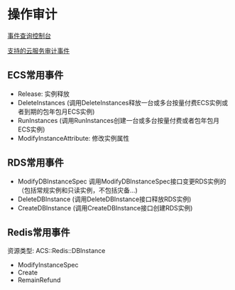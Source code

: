 # 操作审计

[事件查询控制台](https://actiontrail.console.aliyun.com/cn-hangzhou/event-list)

[支持的云服务审计事件](https://help.aliyun.com/document_detail/452799.html)

## ECS常用事件

+ Release: 实例释放
+ DeleteInstances (调用DeleteInstances释放一台或多台按量付费ECS实例或者到期的包年包月ECS实例)
+ RunInstances (调用RunInstances创建一台或多台按量付费或者包年包月ECS实例)
+ ModifyInstanceAttribute: 修改实例属性


## RDS常用事件

+ ModifyDBInstanceSpec 调用ModifyDBInstanceSpec接口变更RDS实例的（包括常规实例和只读实例，不包括灾备...)
+ DeleteDBInstance (调用DeleteDBInstance接口释放RDS实例)
+ CreateDBInstance (调用CreateDBInstance接口创建RDS实例)

## Redis常用事件

资源类型: ACS::Redis::DBInstance

+ ModifyInstanceSpec
+ Create
+ RemainRefund